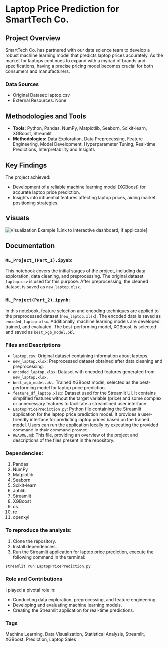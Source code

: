 # Laptop Price Prediction for SmartTech Co.

## Project Overview
SmartTech Co. has partnered with our data science team to develop a robust machine learning model that predicts laptop prices accurately. As the market for laptops continues to expand with a myriad of brands and specifications, having a precise pricing model becomes crucial for both consumers and manufacturers.

### Data Sources
- Original Dataset: laptop.csv
- External Resources: None

## Methodologies and Tools
- **Tools:** Python, Pandas, NumPy, Matplotlib, Seaborn, Scikit-learn, XGBoost, Streamlit
- **Methodologies:** Data Exploration, Data Preprocessing, Feature Engineering, Model Development, Hyperparameter Tuning, Real-time Predictions, Interpretability and Insights

## Key Findings
The project achieved:
- Development of a reliable machine learning model (XGBoost) for accurate laptop price prediction.
- Insights into influential features affecting laptop prices, aiding market positioning strategies.

## Visuals
![Visualization Example](link-to-image.png)
[Link to interactive dashboard, if applicable]

## Documentation

### `ML_Project_(Part_1).ipynb`: 
This notebook covers the initial stages of the project, including data exploration, data cleaning, and preprocessing. The original dataset `laptop.csv` is used for this purpose. After preprocessing, the cleaned dataset is saved as `new_laptop.xlsx`.

### `ML_Project(Part_2).ipynb`: 
In this notebook, feature selection and encoding techniques are applied to the preprocessed dataset (`new_laptop.xlsx`). The encoded data is saved as `encoded_laptop.xlsx`. Additionally, machine learning models are developed, trained, and evaluated. The best-performing model, XGBoost, is selected and saved as `best_xgb_model.pkl`.

### Files and Descriptions
- `laptop.csv`: Original dataset containing information about laptops.
- `new_laptop.xlsx`: Preprocessed dataset obtained after data cleaning and preprocessing.
- `encoded_laptop.xlsx`: Dataset with encoded features generated from `new_laptop.xlsx`.
- `best_xgb_model.pkl`: Trained XGBoost model, selected as the best-performing model for laptop price prediction.
- `feature_df_laptop.xlsx`: Dataset used for the Streamlit UI. It contains simplified features without the target variable (price) and some complex or unnecessary features to facilitate a streamlined user interface.
- `LaptopPricePrediction.py`: Python file containing the Streamlit application for the laptop price prediction model. It provides a user-friendly interface for predicting laptop prices based on the trained model. Users can run the application locally by executing the provided command in their command prompt.
- `README.md`: This file, providing an overview of the project and descriptions of the files present in the repository.

### Dependencies:
1. Pandas
2. NumPy
3. Matplotlib
4. Seaborn
5. Scikit-learn
6. Joblib
7. Streamlit
8. XGBoost
9. os
10. re
11. openxyl

### To reproduce the analysis:
1. Clone the repository.
2. Install dependencies.
3. Run the Streamlit application for laptop price prediction, execute the following command in the terminal:
```bash
streamlit run LaptopPricePrediction.py
```

### Role and Contributions
I played a pivotal role in:
- Conducting data exploration, preprocessing, and feature engineering.
- Developing and evaluating machine learning models.
- Creating the Streamlit application for real-time predictions.

### Tags
Machine Learning, Data Visualization, Statistical Analysis, Streamlit, XGBoost, Prediction, Laptop Sales
